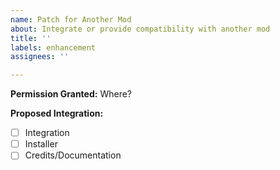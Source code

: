 ```yaml
---
name: Patch for Another Mod
about: Integrate or provide compatibility with another mod
title: ''
labels: enhancement
assignees: ''

---
```


**Permission Granted:** Where?

**Proposed Integration:**

- [ ] Integration
- [ ] Installer
- [ ] Credits/Documentation
